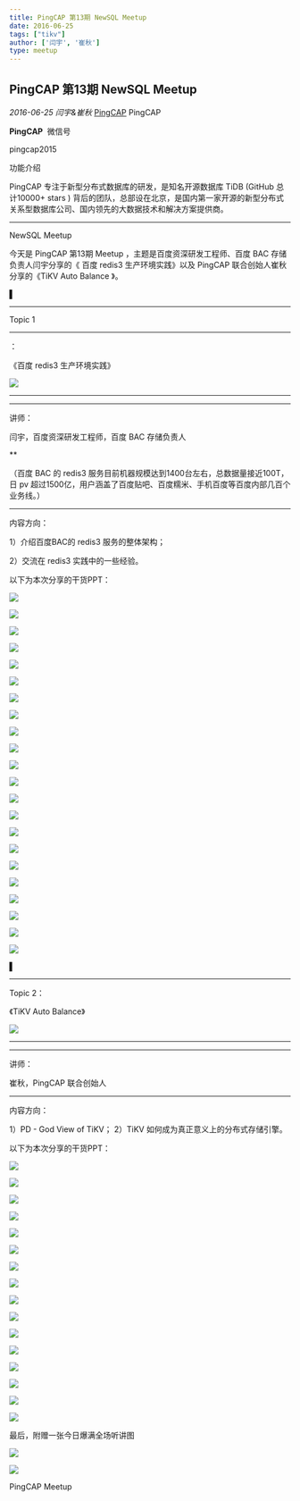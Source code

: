 ```yaml
---
title: PingCAP 第13期 NewSQL Meetup
date: 2016-06-25
tags: ["tikv"]
author: ['闫宇', '崔秋']
type: meetup
---
```


## PingCAP 第13期 NewSQL Meetup

*2016-06-25* *闫宇&崔秋* [PingCAP](##)
PingCAP

**PingCAP** ![]()
微信号

pingcap2015

功能介绍

PingCAP 专注于新型分布式数据库的研发，是知名开源数据库 TiDB (GitHub 总计10000+ stars ) 背后的团队，总部设在北京，是国内第一家开源的新型分布式关系型数据库公司、国内领先的大数据技术和解决方案提供商。

** **

NewSQL Meetup

今天是 PingCAP 第13期 Meetup ，主题是百度资深研发工程师、百度 BAC 存储负责人闫宇分享的《 百度 redis3 生产环境实践》以及 PingCAP 联合创始人崔秋分享的《TiKV Auto Balance 》。

▌

****
Topic 1

****
：

《百度 redis3 生产环境实践》

![](./media/meetup-e0142570a1585cc67f8231fdb4bac8a0.jpeg)

****

****

讲师：

闫宇，百度资深研发工程师，百度 BAC 存储负责人

**

（百度 BAC 的 redis3 服务目前机器规模达到1400台左右，总数据量接近100T，日 pv 超过1500亿，用户涵盖了百度贴吧、百度糯米、手机百度等百度内部几百个业务线。）

****

内容方向：

1）介绍百度BAC的 redis3 服务的整体架构；

2）交流在 redis3 实践中的一些经验。

以下为本次分享的干货PPT：

![](./media/meetup-9acbdd2b2c1365a78da5315bc18fe0f9.jpeg)

![](./media/meetup-3a99b8494e2cb3685e79bb6c19cf652e.jpeg)

![](./media/meetup-635db80dc6fe354a144a5827537e33ca.jpeg)

![](./media/meetup-0288a6699e7c82badef6f8849523b8b8.jpeg)

![](./media/meetup-b2728ccfa7fb085e1c133d8d6f9491cb.jpeg)

![](./media/meetup-a3daa9bb12ea6bd878a8ec6dd6ff9e49.jpeg)

![](./media/meetup-a5651bbf1864df98266dc95f70cb0799.jpeg)

![](./media/meetup-5a69eef75f4d51c55c733bc8d3e39532.jpeg)

![](./media/meetup-52783ef3cd6ec02f2ce7803687c91a50.jpeg)

![](./media/meetup-ecec8cf4ff51f40d6488dda775353185.jpeg)

![](./media/meetup-279426b05cc7c205e60680b60e9eaf80.jpeg)

![](./media/meetup-46a669526e4f9130eba3dbdfe87750df.jpeg)

![](./media/meetup-150e727d8ee0db8d190e34fbf4c9d6f2.jpeg)

![](./media/meetup-409d56f0b35aef382aa29440564caf9d.jpeg)

![](./media/meetup-b6de198e04d866a3e4c9bf7abb5013de.jpeg)

![](./media/meetup-bb2d1586d9d76b683dcaae2506af3df9.jpeg)

![](./media/meetup-d60bb38922af1cafc960b2c63572d290.jpeg)

![](./media/meetup-f502b3e88aa83edc68bf8430a0ac81bf.jpeg)

![](./media/meetup-9f1890461dc5e616b969668626bf240c.jpeg)

![](./media/meetup-25ba027d828c6c0d9328abe2eec3c48d.jpeg)

![](./media/meetup-dabcc4452ce7c56d713a5de3430fa4c1.jpeg)

![](./media/meetup-03a6ae551bf52b7b7577dc78f61810d0.jpeg)

▌

****
Topic 2：

《TiKV Auto Balance》

![](./media/meetup-0ca5ec4f9aee107b6030ca5f0975f910.jpeg)

****

****

讲师：

崔秋，PingCAP 联合创始人

****

内容方向：

1）PD - God View of TiKV；
2）TiKV 如何成为真正意义上的分布式存储引擎。

以下为本次分享的干货PPT：

![](./media/meetup-60f99a8df51fd7a55b705ac29a8e4e5d.jpeg)

![](./media/meetup-c8fd5967ffd1db355131400c0dd46bf5.jpeg)

![](./media/meetup-045fa1223a1a8c007cbb21fa111e7aa2.jpeg)

![](./media/meetup-8661494a3fb7b10e6137258076b5675a.jpeg)

![](./media/meetup-7bd0a77e89152d40652f0b13b582973e.jpeg)

![](./media/meetup-247ca1b9ae92f475044b21015996fab4.jpeg)

![](./media/meetup-b80acf587e0966dbfb0c76f9c46d6453.jpeg)

![](./media/meetup-d056308194ba158b559fbecd1855aedc.jpeg)

![](./media/meetup-9161bff45d5f2d8ac50e27fb70710838.jpeg)

![](./media/meetup-5d6e3d3e28ec56e3cf7e545bf143e594.jpeg)

![](./media/meetup-8bfe9fd2535f9e8c261d2c8315a67d46.jpeg)

![](./media/meetup-ed7d79a9eec1584b2d0d865b37e99cec.jpeg)

![](./media/meetup-adb02e958542fec5a13e20f6719c18f9.jpeg)

![](./media/meetup-005eb3b87f2ed6cb8b9ad76eb1c6bdf1.jpeg)

![](./media/meetup-c54956b5fd37a96b3e61668688799794.jpeg)

![](./media/meetup-7a0cae8b2b9a21b5f0d89be13cf03193.jpeg)

最后，附赠一张今日爆满全场听讲图

![](./media/meetup-b482a6c22906d782f919b34c85e1523d.jpeg)

![](./media/meetup-e9c69a7972748c9a033829645e58699e.png)

PingCAP Meetup

